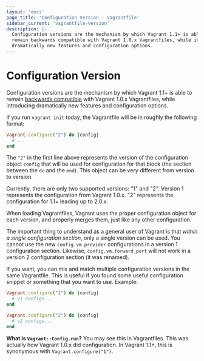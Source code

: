 ```yaml
---
layout: 'docs'
page_title: 'Configuration Version - Vagrantfile'
sidebar_current: 'vagrantfile-version'
description: |-
  Configuration versions are the mechanism by which Vagrant 1.1+ is able to
  remain backwards compatible with Vagrant 1.0.x Vagrantfiles, while introducing
  dramatically new features and configuration options.
---
```


# Configuration Version

Configuration versions are the mechanism by which Vagrant 1.1+ is able
to remain [backwards compatible](/docs/installation/backwards-compatibility.html)
with Vagrant 1.0.x Vagrantfiles, while introducing dramatically new features
and configuration options.

If you run `vagrant init` today, the Vagrantfile will be in roughly the
following format:

```ruby
Vagrant.configure("2") do |config|
  # ...
end
```

The `"2"` in the first line above represents the version of the configuration
object `config` that will be used for configuration for that block (the
section between the `do` and the `end`). This object can be very
different from version to version.

Currently, there are only two supported versions: "1" and "2". Version 1
represents the configuration from Vagrant 1.0.x. "2" represents the configuration
for 1.1+ leading up to 2.0.x.

When loading Vagrantfiles, Vagrant uses the proper configuration object
for each version, and properly merges them, just like any other configuration.

The important thing to understand as a general user of Vagrant is that
_within a single configuration section_, only a single version can be used.
You cannot use the new `config.vm.provider` configurations in a version 1
configuration section. Likewise, `config.vm.forward_port` will not work
in a version 2 configuration section (it was renamed).

If you want, you can mix and match multiple configuration versions in the
same Vagrantfile. This is useful if you found some useful configuration
snippet or something that you want to use. Example:

```ruby
Vagrant.configure("1") do |config|
  # v1 configs...
end

Vagrant.configure("2") do |config|
  # v2 configs...
end
```

<div class="alert alert-info">
  <strong>What is <code>Vagrant::Config.run</code>?</strong>
  You may see this in Vagrantfiles. This was actually how Vagrant 1.0.x
  did configuration. In Vagrant 1.1+, this is synonymous with
  <code>Vagrant.configure("1")</code>.
</div>
